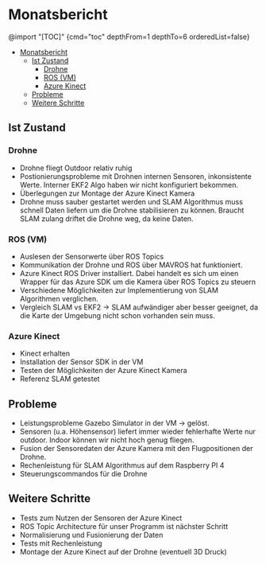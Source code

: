 # Monatsbericht


<!--
1. Ist Zustand
2. Probleme
3. Mögliche Lösungen
4. Weitere Schritte
5. Fazit 
-->


@import "[TOC]" {cmd="toc" depthFrom=1 depthTo=6 orderedList=false}

<!-- code_chunk_output -->

- [Monatsbericht](#monatsbericht)
  - [Ist Zustand](#ist-zustand)
    - [Drohne](#drohne)
    - [ROS (VM)](#ros-vm)
    - [Azure Kinect](#azure-kinect)
  - [Probleme](#probleme)
  - [Weitere Schritte](#weitere-schritte)

<!-- /code_chunk_output -->


## Ist Zustand

### Drohne

 - Drohne fliegt Outdoor relativ ruhig
 - Postionierungsprobleme mit Drohnen internen Sensoren, inkonsistente Werte. Interner EKF2 Algo haben wir nicht konfiguriert bekommen.
 - Überlegungen zur Montage der Azure Kinect Kamera
 - Drohne muss sauber gestartet werden und SLAM Algorithmus muss schnell Daten liefern um die Drohne stabilisieren zu können. Braucht SLAM zulang driftet die Drohne weg, da keine Daten. 



### ROS (VM)

- Auslesen der Sensorwerte über ROS Topics 
- Kommunikation der Drohne und ROS über MAVROS hat funktioniert.
- Azure Kinect ROS Driver installiert. Dabei handelt es sich um einen Wrapper für das Azure SDK um die Kamera über ROS Topics zu steuern
- Verschiedene Möglichkeiten zur Implementierung von SLAM Algorithmen verglichen. 
- Vergleich SLAM vs EKF2 -> SLAM aufwändiger aber besser geeignet, da die Karte der Umgebung nicht schon vorhanden sein muss.




### Azure Kinect

- Kinect erhalten
- Installation der Sensor SDK in der VM
- Testen der Möglichkeiten der Azure Kinect Kamera
- Referenz SLAM getestet





## Probleme
 
 - Leistungsprobleme Gazebo Simulator in der VM -> gelöst.
 - Sensoren (u.a. Höhensensor) liefert immer wieder fehlerhafte Werte nur outdoor. Indoor können wir nicht hoch genug fliegen.
 - Fusion der Sensoredaten der Azure Kamera mit den Flugpositionen der Drohne.
 - Rechenleistung für SLAM Algorithmus auf dem Raspberry PI 4
 - Steuerungscommandos für die Drohne




 
## Weitere Schritte

- Tests zum Nutzen der Sensoren der Azure Kinect
- ROS Topic Architecture für unser Programm ist nächster Schritt
- Normalisierung und Fusionierung der Daten
- Tests mit Rechenleistung
- Montage der Azure Kinect auf der Drohne (eventuell 3D Druck)

